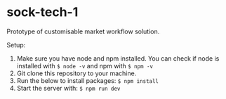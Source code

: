 # sock-tech-1
Prototype of customisable market workflow solution.

Setup:

1. Make sure you have node and npm installed. You can check if node is installed with
```$ node -v```
and npm with
```$ npm -v```
2. Git clone this repository to your machine.
3. Run the below to install packages:
```$ npm install```
4. Start the server with:
```$ npm run dev```
